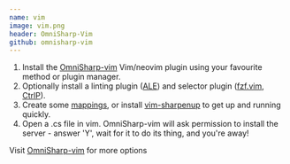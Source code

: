 ```yaml
---
name: vim
image: vim.png
header: OmniSharp-Vim 
github: omnisharp-vim 
---
```


1. Install the [OmniSharp-vim](https://github.com/OmniSharp/Omnisharp-vim) Vim/neovim plugin using your favourite method or plugin manager.
1. Optionally install a linting plugin ([ALE](https://github.com/w0rp/ale)) and selector plugin ([fzf.vim](https://github.com/junegunn/fzf.vim), [CtrlP](https://github.com/kien/ctrlp.vim)).
1. Create some [mappings](https://github.com/OmniSharp/Omnisharp-vim#configuration), or install [vim-sharpenup](https://github.com/nickspoons/vim-sharpenup) to get up and running quickly.
1. Open a .cs file in vim. OmniSharp-vim will ask permission to install the server - answer 'Y', wait for it to do its thing, and you're away!

Visit [OmniSharp-vim](https://github.com/OmniSharp/Omnisharp-vim) for more options
